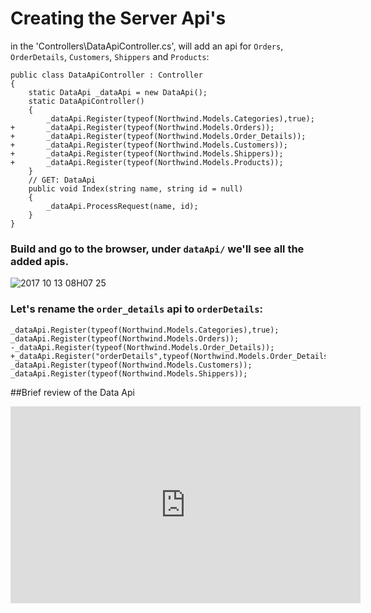 ﻿# Creating the Server Api's

in the 'Controllers\DataApiController.cs', will add an api for `Orders`, `OrderDetails`, `Customers`, `Shippers` and `Products`:
```csdiff
public class DataApiController : Controller
{
    static DataApi _dataApi = new DataApi();
    static DataApiController()
    {
        _dataApi.Register(typeof(Northwind.Models.Categories),true);
+       _dataApi.Register(typeof(Northwind.Models.Orders));
+       _dataApi.Register(typeof(Northwind.Models.Order_Details));
+       _dataApi.Register(typeof(Northwind.Models.Customers));
+       _dataApi.Register(typeof(Northwind.Models.Shippers));
+       _dataApi.Register(typeof(Northwind.Models.Products));
    }
    // GET: DataApi
    public void Index(string name, string id = null)
    {
        _dataApi.ProcessRequest(name, id);
    }
}
```

### Build and go to the browser, under `dataApi/` we'll see all the added apis.
![2017 10 13 08H07 25](../2017-10-13_08h07_25.gif)
### Let's rename the `order_details` api to `orderDetails`:
```csdiff
_dataApi.Register(typeof(Northwind.Models.Categories),true);
_dataApi.Register(typeof(Northwind.Models.Orders));
-_dataApi.Register(typeof(Northwind.Models.Order_Details));
+_dataApi.Register("orderDetails",typeof(Northwind.Models.Order_Details));
_dataApi.Register(typeof(Northwind.Models.Customers));
_dataApi.Register(typeof(Northwind.Models.Shippers));

```


##Brief review of the Data Api
<iframe width="560" height="315" src="https://www.youtube.com/embed/lMVPcf-OCj0" frameborder="0" allowfullscreen></iframe>